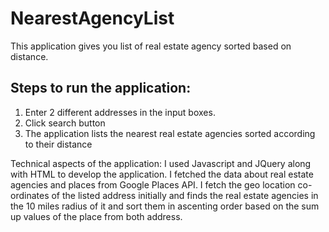 NearestAgencyList
=================

This application gives you list of real estate agency sorted based on distance. 

Steps to run the application:
-----------------------------
1. Enter 2 different addresses in the input boxes. 
2. Click search button 
3. The application lists the nearest real estate agencies sorted according to their distance

Technical aspects of the application:
I used Javascript and JQuery along with HTML to develop the application. I fetched the data about real estate agencies and places from Google Places API. I fetch the geo location co-ordinates of the listed address initially and finds the real estate agencies in the 10 miles radius of it and sort them in ascenting order based on the sum up values of the place from both address.
